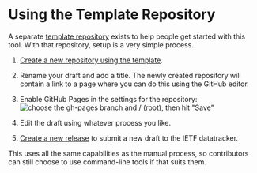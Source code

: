 # Using the Template Repository

A separate [template
repository](https://github.com/martinthomson/internet-draft-template) exists to
help people get started with this tool.  With that repository, setup is a very
simple process.

1. [Create a new repository using the
   template](https://github.com/martinthomson/internet-draft-template/generate).

2. Rename your draft and add a title.  The newly created repository will contain
   a link to a page where you can do this using the GitHub editor.

3. Enable GitHub Pages in the settings for the repository:<br>![choose the gh-pages
   branch and / (root), then hit "Save"](enable-gh-pages.png)

4. Edit the draft using whatever process you like.

5. [Create a new
   release](https://github.com/martinthomson/i-d-template/blob/main/doc/SUBMITTING.md#github-release)
   to submit a new draft to the IETF datatracker.

This uses all the same capabilities as the manual process, so contributors can
still choose to use command-line tools if that suits them.
